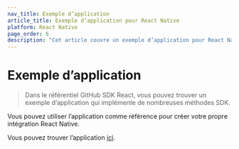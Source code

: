 ```yaml
---
nav_title: Exemple d’application
article_title: Exemple d’application pour React Native
platform: React Native
page_order: 6
description: "Cet article couvre un exemple d’application pour React Native qui intègre le SDK Braze"
---
```


# Exemple d’application

> Dans le référentiel GitHub SDK React, vous pouvez trouver un exemple d’application qui implémente de nombreuses méthodes SDK. 

Vous pouvez utiliser l’application comme référence pour créer votre propre intégration React Native.

Vous pouvez trouver l’application [ici](https://github.com/braze-inc/braze-react-native-sdk/tree/master/BrazeProject).
